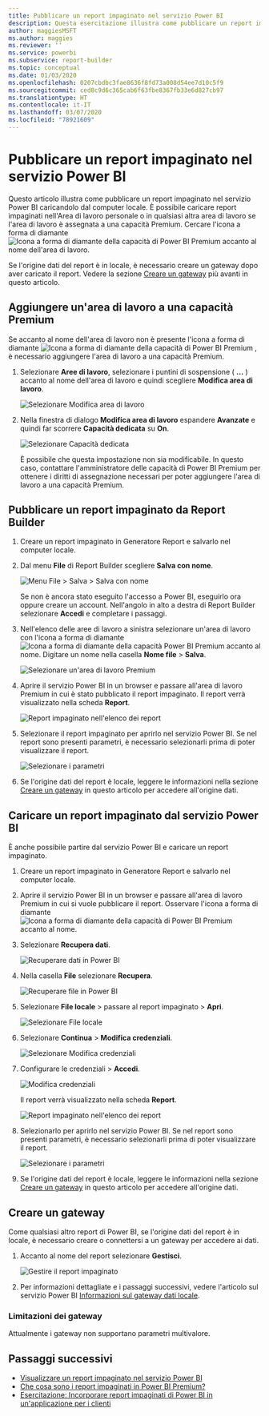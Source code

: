 ```yaml
---
title: Pubblicare un report impaginato nel servizio Power BI
description: Questa esercitazione illustra come pubblicare un report impaginato nel servizio Power BI caricandolo dal computer locale.
author: maggiesMSFT
ms.author: maggies
ms.reviewer: ''
ms.service: powerbi
ms.subservice: report-builder
ms.topic: conceptual
ms.date: 01/03/2020
ms.openlocfilehash: 0207cbdbc3fae8636f8fd73a008d54ee7d10c5f9
ms.sourcegitcommit: ced8c9d6c365cab6f63fbe8367fb33e6d827cb97
ms.translationtype: HT
ms.contentlocale: it-IT
ms.lasthandoff: 03/07/2020
ms.locfileid: "78921609"
---
```

# <a name="publish-a-paginated-report-to-the-power-bi-service"></a>Pubblicare un report impaginato nel servizio Power BI

Questo articolo illustra come pubblicare un report impaginato nel servizio Power BI caricandolo dal computer locale. È possibile caricare report impaginati nell'Area di lavoro personale o in qualsiasi altra area di lavoro se l'area di lavoro è assegnata a una capacità Premium. Cercare l'icona a forma di diamante ![Icona a forma di diamante della capacità di Power BI Premium](media/paginated-reports-save-to-power-bi-service/premium-diamond.png) accanto al nome dell'area di lavoro. 

Se l'origine dati del report è in locale, è necessario creare un gateway dopo aver caricato il report. Vedere la sezione [Creare un gateway](#create-a-gateway) più avanti in questo articolo.

## <a name="add-a-workspace-to-a-premium-capacity"></a>Aggiungere un'area di lavoro a una capacità Premium

Se accanto al nome dell'area di lavoro non è presente l'icona a forma di diamante ![Icona a forma di diamante della capacità di Power BI Premium](media/paginated-reports-save-to-power-bi-service/premium-diamond.png) , è necessario aggiungere l'area di lavoro a una capacità Premium. 

1. Selezionare **Aree di lavoro**, selezionare i puntini di sospensione ( **...** ) accanto al nome dell'area di lavoro e quindi scegliere **Modifica area di lavoro**.

    ![Selezionare Modifica area di lavoro](media/paginated-reports-save-to-power-bi-service/power-bi-paginated-edit-workspace.png)

1. Nella finestra di dialogo **Modifica area di lavoro** espandere **Avanzate** e quindi far scorrere **Capacità dedicata** su **On**.

    ![Selezionare Capacità dedicata](media/paginated-reports-save-to-power-bi-service/power-bi-paginated-edit-workspace-dialog.png)

   È possibile che questa impostazione non sia modificabile. In questo caso, contattare l'amministratore delle capacità di Power BI Premium per ottenere i diritti di assegnazione necessari per poter aggiungere l'area di lavoro a una capacità Premium.

## <a name="from-report-builder-publish-a-paginated-report"></a>Pubblicare un report impaginato da Report Builder

1. Creare un report impaginato in Generatore Report e salvarlo nel computer locale.

1. Dal menu **File** di Report Builder scegliere **Salva con nome**.

    ![Menu File > Salva > Salva con nome](media/paginated-reports-save-to-power-bi-service/power-bi-paginated-save-as.png)

    Se non è ancora stato eseguito l'accesso a Power BI, eseguirlo ora oppure creare un account. Nell'angolo in alto a destra di Report Builder selezionare **Accedi** e completare i passaggi.

2. Nell'elenco delle aree di lavoro a sinistra selezionare un'area di lavoro con l'icona a forma di diamante ![Icona a forma di diamante della capacità Power BI Premium](media/paginated-reports-save-to-power-bi-service/premium-diamond.png) accanto al nome. Digitare un nome nella casella **Nome file** > **Salva**. 

    ![Selezionare un'area di lavoro Premium](media/paginated-reports-save-to-power-bi-service/power-bi-paginated-select-workspace.png)

4. Aprire il servizio Power BI in un browser e passare all'area di lavoro Premium in cui è stato pubblicato il report impaginato. Il report verrà visualizzato nella scheda **Report**.

    ![Report impaginato nell'elenco dei report](media/paginated-reports-save-to-power-bi-service/power-bi-paginated-wwi-report.png)

5. Selezionare il report impaginato per aprirlo nel servizio Power BI. Se nel report sono presenti parametri, è necessario selezionarli prima di poter visualizzare il report.

    ![Selezionare i parametri](media/paginated-reports-save-to-power-bi-service/power-bi-paginated-select-parameters.png)

6. Se l'origine dati del report è locale, leggere le informazioni nella sezione [Creare un gateway](#create-a-gateway) in questo articolo per accedere all'origine dati.

## <a name="from-the-power-bi-service-upload-a-paginated-report"></a>Caricare un report impaginato dal servizio Power BI

È anche possibile partire dal servizio Power BI e caricare un report impaginato.

1. Creare un report impaginato in Generatore Report e salvarlo nel computer locale.

1. Aprire il servizio Power BI in un browser e passare all'area di lavoro Premium in cui si vuole pubblicare il report. Osservare l'icona a forma di diamante ![Icona a forma di diamante della capacità di Power BI Premium](media/paginated-reports-save-to-power-bi-service/premium-diamond.png) accanto al nome. 

1. Selezionare **Recupera dati**.

    ![Recuperare dati in Power BI](media/paginated-reports-save-to-power-bi-service/power-bi-paginated-get-data.png)

1. Nella casella **File** selezionare **Recupera**.

    ![Recuperare file in Power BI](media/paginated-reports-save-to-power-bi-service/power-bi-paginated-files-get.png)

1. Selezionare **File locale** > passare al report impaginato > **Apri**.

    ![Selezionare File locale](media/paginated-reports-save-to-power-bi-service/power-bi-paginated-local-file.png)

1. Selezionare **Continua** > **Modifica credenziali**.

    ![Selezionare Modifica credenziali](media/paginated-reports-save-to-power-bi-service/power-bi-paginated-select-edit-credentials.png)

1. Configurare le credenziali > **Accedi**.

    ![Modifica credenziali](media/paginated-reports-save-to-power-bi-service/power-bi-paginated-credentials.png)

   Il report verrà visualizzato nella scheda **Report**.

    ![Report impaginato nell'elenco dei report](media/paginated-reports-save-to-power-bi-service/power-bi-paginated-wwi-report.png)

1. Selezionarlo per aprirlo nel servizio Power BI. Se nel report sono presenti parametri, è necessario selezionarli prima di poter visualizzare il report.
 
    ![Selezionare i parametri](media/paginated-reports-save-to-power-bi-service/power-bi-paginated-select-parameters.png)

6. Se l'origine dati del report è locale, leggere le informazioni nella sezione [Creare un gateway](#create-a-gateway) in questo articolo per accedere all'origine dati.

## <a name="create-a-gateway"></a>Creare un gateway

Come qualsiasi altro report di Power BI, se l'origine dati del report è in locale, è necessario creare o connettersi a un gateway per accedere ai dati.

1. Accanto al nome del report selezionare **Gestisci**.

   ![Gestire il report impaginato](media/paginated-reports-save-to-power-bi-service/power-bi-paginated-manage.png)

1. Per informazioni dettagliate e i passaggi successivi, vedere l'articolo sul servizio Power BI [Informazioni sul gateway dati locale](../service-gateway-onprem.md).

### <a name="gateway-limitations"></a>Limitazioni dei gateway

Attualmente i gateway non supportano parametri multivalore.


## <a name="next-steps"></a>Passaggi successivi

- [Visualizzare un report impaginato nel servizio Power BI](../consumer/paginated-reports-view-power-bi-service.md)
- [Che cosa sono i report impaginati in Power BI Premium?](paginated-reports-report-builder-power-bi.md)
- [Esercitazione: Incorporare report impaginati di Power BI in un'applicazione per i clienti](../developer/embed-paginated-reports-customers.md)

